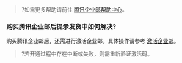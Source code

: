 >?如需更多帮助请前往 [腾讯企业邮帮助中心](https://work.weixin.qq.com/help?h=e )。

### 购买腾讯企业邮后提示发货中如何解决?
购买腾讯企业邮后，还需进行激活企业邮，具体操作请参考 [激活企业邮](https://cloud.tencent.com/document/product/613/57918)。

>?若开通过程中存在中断或失败，则需重新验证激活码。

